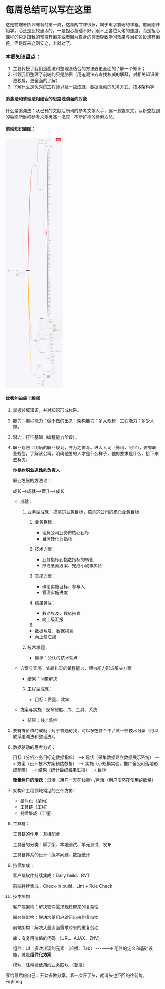 # 每周总结可以写在这里

​		这是前端进阶训练营的第一周，这周两节课很快，属于重学前端的课程。前面刚开始学，心还是比较忐忑的，一是担心基础不好，跟不上各位大佬的速度，而是担心课程的只是跟我的预期有偏差或者因为自身的原因导致学习效果与当初的设想有偏差，但是既来之则安之，上就对了。

###  本周知识盘点：

1. 主要传授了我们追溯法和整理法结合的方法去更全面的了解一个知识；
2. 带领我们整理了前端的只是脑图（用追溯法去查找权威的解释，对相关知识做更权威，更全面的了解）
3. 了解什么是优秀的工程师以及一些成就、数据驱动的思考方式、技术架构等



####  追溯法和整理法相结合的思路浅谈面向对象

​		什么是追溯法：从已有的文献后所列的参考文献入手，逐一追查原文，从新查找到的后面所附的参考文献再逐一追查，不断扩检的检索方法。

####  前端知识脑图：

<img src=".\前端技术脑图.png" alt="前端技术脑图" style="zoom:80%;" />

####  优秀的前端工程师

1. 掌握领域知识，并对知识形成体系。

2. 能力：编程能力：做不做的出来；架构能力：多大规模；工程能力：多少人做。

3. 潜力：打牢基础（编程能力阶段）。

4. 职业规划：明确的职业规划，并为之奋斗。进大公司（腾讯，阿里），要有职业规划，了解该公司，明确他要的人才是什么样子，他的要求是什么，接下来去努力。

   **你是你职业道路的负责人**

   职业发展的方法论：

   成长-->成就-->晋升-->成长

   - 成就：

     1. 业务型成就：搞清楚业务目标，搞清楚公司的核心业务目标

        1. 业务目标：

           - 理解公司业务的核心目标
           - 目标转化为指标

        2. 技术方案：

           - 业务指标到指数指标的转化
           - 形成纸面方案、完成小规模实验

        3. 实施方案：

           - 确定实施目标、参与人
           - 管理实施进度

        4. 结果评估：

           - 数据埃及、数据报表
           - 向上级汇报

        5. 

           - 数据埃及、数据报表
           - 向上级汇报

     2. 技术难题：

        - 目标：公认的技术难点
   - 方案与实施：依靠扎实的编程能力、架构能力形成解决方案
        - 结果：问题解决
     
     3. 工程型成就：

        - 目标：质量、效率
   - 方案与实施：规章制度、库、工具、系统
        - 结果：线上监控
   
5. 要有有价值的成就：对于普通的我，可以多在各个平台做一些技术分享（可以联系追溯法和整理法）。

6. 数据驱动的思考方式：

   目标（分析业务目标定数据指标） --> 现状（采集数据建立数据展示系统） --> 方案（设计技术方案预估数据） --> 实施（小规模实验，推广全公司落地形成制度） -->  结果（统计最终结果汇报） --> 目标

   **衡量用户的活跃**：日活（用户一天在线量）/月活（用户任然在使用的数量）

7. 架构和工程领域常见的三个方向：

   - 组件化（架构）
   - 工具链（工程）
   - 持续集成（工程）

8. 工具链：

   工具链的作用：互相配合

   工具链的分类：脚手架、本地调试、单元测试、发布

   工具链体系的设计：版本问题、数据统计

9. 持续集成：  

   客户端软件持续集成：Daily build、BVT

   前端持续集成：Check-in build、Lint + Rule Check

10. 技术架构

    客户端架构：解决软件需求规模带来的复杂性

    服务端架构：解决大量用户访问带来的复杂性
    
    前端架构：解决大量页面需求带来的重复劳动
    
    库：有复用价值的代码     （URL、AJAX、ENV）
    
    组件：UI上多次出现的元素   （轮播、Tab）   ------>    组件的定义和基础设施，就是**组件化方案**
    
    模块：经常被使用的业务区块  （登录）



写给最后的自己：开始多做分享，第一次开了头，就请头也不回的往前跑。Fighting！